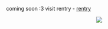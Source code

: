 coming soon :3 visit rentry - [rentry](https://rentry.co/resurrection)

<p align="center">
  <img src="https://files.catbox.moe/3s4vef.png">
</p>
